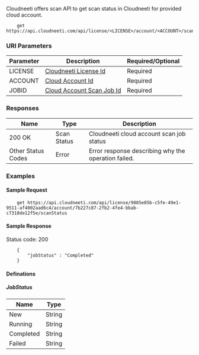Cloudneeti offers scan API to get scan status in Cloudneeti for provided cloud account.

        get https://api.cloudneeti.com/api/license/<LICENSE>/account/<ACCOUNT>/scanStatus

### URI Parameters 

| Parameter           |           Description                                |           Required/Optional  |
|-----------|----------------------------------------------------------------|----------------------------|
| LICENSE   |          [Cloudneeti License Id​](#license-id)                  | Required|
| ACCOUNT   |          [Cloud Account Id​](#account-id)                       | Required|
| JOBID     |          [Cloud Account Scan Job Id](#account-id)              | Required|

### Responses

| Name           |           Type       |          Description  |
|----------------|----------------------|-----------------------|
| 200 OK	     |           Scan Status     | Cloudneeti cloud account scan job status      |
| Other Status Codes |      Error     | Error response describing why the operation failed.     |


### Examples

#### Sample Request

        get https://api.cloudneeti.com/api/license/9085e05b-c5fe-49e1-9511-af4002aad6c4/account/7b227c87-2fb2-4fe4-bbab-c7318de12f5e/scanStatus

#### Sample Response
Status code: 200

        {
            "jobStatus" : "Completed"
        }

#### Definations

##### JobStatus
| Name           |           Type       |
|----------------|----------------------|
| New    	     |      String          |
| Running	     |      String          |
| Completed      |      String          |
| Failed         |      String          |